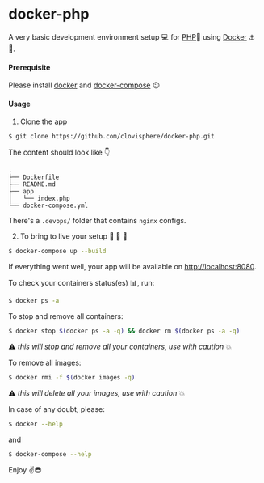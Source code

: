 # docker-php

A very basic development environment setup :computer: for [PHP](https://www.php.net/):elephant: using [Docker](https://www.docker.com/) :anchor: :ship:.

#### Prerequisite

Please install [docker](https://hub.docker.com/search?q=&type=edition&offering=community&sort=updated_at&order=desc) and [docker-compose](https://docs.docker.com/compose/install/) :wink:

#### Usage

1. Clone the app

```bash
$ git clone https://github.com/clovisphere/docker-php.git
```

The content should look like :point_down:

```console
.
├── Dockerfile
├── README.md
├── app
│   └── index.php
└── docker-compose.yml
```

There's a `.devops/` folder that contains `nginx` configs.

2. To bring to live your setup :stars: :sunrise: :rocket:

```bash
$ docker-compose up --build
```

If everything went well, your app will be available on [http://localhost:8080](http://localhost:8080).

To check your containers status(es) :bar_chart:, run:

```bash
$ docker ps -a
```

To stop and remove all containers:

```bash
$ docker stop $(docker ps -a -q) && docker rm $(docker ps -a -q)
```

:warning: _this will stop and remove all your containers, use with caution_ :boom:

To remove all images:

```bash
$ docker rmi -f $(docker images -q)
```

:warning: _this will delete all your images, use with caution_ :boom:

In case of any doubt, please:

```bash
$ docker --help
```

and 

```bash
$ docker-compose --help
```

Enjoy :v::sunglasses:
